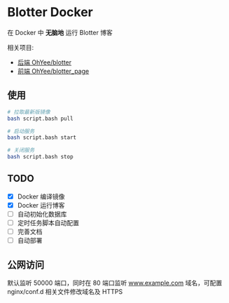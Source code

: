 # Blotter Docker

在 Docker 中 **无脑地** 运行 Blotter 博客

相关项目:
- [后端 OhYee/blotter](https://github.com/OhYee/blotter)
- [前端 OhYee/blotter_page](https://github.com/OhYee/blotter_page)

## 使用

```bash
# 拉取最新版镜像
bash script.bash pull

# 启动服务
bash script.bash start

# 关闭服务
bash script.bash stop
```
## TODO

- [x] Docker 编译镜像
- [x] Docker 运行博客
- [ ] 自动初始化数据库
- [ ] 定时任务脚本自动配置
- [ ] 完善文档
- [ ] 自动部署

## 公网访问

默认监听 50000 端口，同时在 80 端口监听 www.example.com 域名，可配置 nginx/conf.d 相关文件修改域名及 HTTPS